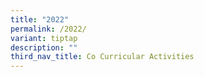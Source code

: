 ```yaml
---
title: "2022"
permalink: /2022/
variant: tiptap
description: ""
third_nav_title: Co Curricular Activities
---
```

